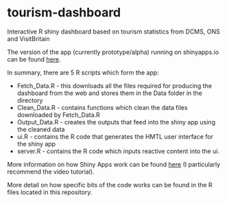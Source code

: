# tourism-dashboard
Interactive R shiny dashboard based on tourism statistics from DCMS, ONS and VisitBritain

The version of the app (currently prototype/alpha) running on shinyapps.io can be found [here](https://dcmsstats.shinyapps.io/tourism-dashboard/).

In summary, there are 5 R scripts which form the app:
* Fetch_Data.R - this downloads all the files required for producing the dashboard from the web and stores them in the Data folder in the directory
* Clean_Data.R - contains functions which clean the data files downloaded by Fetch_Data.R
* Output_Data.R - creates the outputs that feed into the shiny app using the cleaned data
* ui.R - contains the R code that generates the HMTL user interface for the shiny app
* server.R - contains the R code which inputs reactive content into the ui.

More information on how Shiny Apps work can be found [here](https://shiny.rstudio.com/tutorial/) (I particularly recommend the video tutorial).

More detail on how specific bits of the code works can be found in the R files located in this repository.

